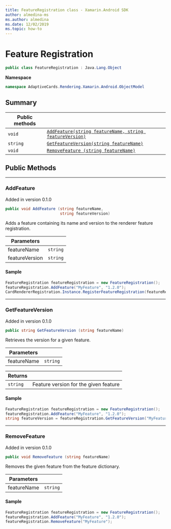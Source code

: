 ```yaml
---
title: FeatureRegistration class - Xamarin.Android SDK
author: almedina-ms
ms.author: almedina
ms.date: 12/02/2019
ms.topic: how-to
---
```


# Feature Registration

```csharp
public class FeatureRegistration : Java.Lang.Object 
```

**Namespace**
```csharp
namespace AdaptiveCards.Rendering.Xamarin.Android.ObjectModel
```

## Summary

| Public methods | &nbsp; |
| --- | ---- |
| ```void``` | [```AddFeature(string featureName, string featureVersion)```](#addfeature) |
| ```string``` | [```GetFeatureVersion(string featureName)```](#getfeatureversion) |
| ```void``` | [```RemoveFeature (string featureName)```](#removefeature) |

## Public Methods

---

### <a id="addfeature"></a> AddFeature
<p>Added in version 0.1.0</p>

```csharp
public void AddFeature (string featureName, 
                        string featureVersion)
```

Adds a feature containing its name and version to the renderer feature registration.

| Parameters | &nbsp; |
| --- | --- |
| featureName | ```string``` |
| featureVersion | ```string``` |

#### Sample

```csharp
FeatureRegistration featureRegistration = new FeatureRegistration();
featureRegistration.AddFeature("MyFeature", "1.2.0");
CardRendererRegistration.Instance.RegisterFeatureRegistration(featureRegistration);
```

---

### <a id="getfeatureversion"></a> GetFeatureVersion
<p>Added in version 0.1.0</p>

```csharp
public string GetFeatureVersion (string featureName)
```

Retrieves the version for a given feature. 

| Parameters | &nbsp; |
| --- | --- |
| featureName | ```string``` |

| Returns | &nbsp; |
| --- | --- |
| ```string``` | Feature version for the given feature |

#### Sample

```csharp
FeatureRegistration featureRegistration = new FeatureRegistration();
featureRegistration.AddFeature("MyFeature", "1.2.0");
string featureVersion = featureRegistration.GetFeatureVersion("MyFeature"); // 1.2.0
```

---

### <a id="removefeature"></a> RemoveFeature
<p>Added in version 0.1.0</p>

```csharp
public void RemoveFeature (string featureName)
```

Removes the given feature from the feature dictionary.

| Parameters | &nbsp; |
| --- | --- |
| featureName | ```string``` |

#### Sample

```csharp
FeatureRegistration featureRegistration = new FeatureRegistration();
featureRegistration.AddFeature("MyFeature", "1.2.0");
featureRegistration.RemoveFeature("MyFeature");
```
